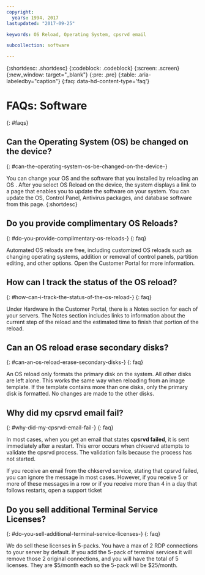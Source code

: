 ```yaml
---
copyright:
  years: 1994, 2017
lastupdated: "2017-09-25"

keywords: OS Reload, Operating System, cpsrvd email

subcollection: software

---
```


{:shortdesc: .shortdesc}
{:codeblock: .codeblock}
{:screen: .screen}
{:new_window: target="_blank"}
{:pre: .pre}
{:table: .aria-labeledby="caption"}
{:faq: data-hd-content-type='faq'}

# FAQs: Software
{: #faqs}

## Can the Operating System (OS) be changed on the device?
{: #can-the-operating-system-os-be-changed-on-the-device-}

You can change your OS and the software that you installed by reloading an OS <!--[OS Reload](perform-os-reload-device.html){:new_window}-->. After you select OS Reload on the device, the system displays a link to a page that enables you to update the software on your system. You can update the OS, Control Panel, Antivirus packages, and database software from this page.
{:shortdesc}

## Do you provide complimentary OS Reloads?
{: #do-you-provide-complimentary-os-reloads-}
{: faq}

Automated OS reloads are free, including customized OS reloads such as changing operating systems, addition or removal of control panels, partition editing, and other options. Open the Customer Portal for more information.

## How can I track the status of the OS reload?
{: #how-can-i-track-the-status-of-the-os-reload-}
{: faq}

Under Hardware in the Customer Portal, there is a Notes section for each of your servers. The Notes section includes links to information about the current step of the reload and the estimated time to finish that portion of the reload.

## Can an OS reload erase secondary disks?
{: #can-an-os-reload-erase-secondary-disks-}
{: faq}

An OS reload only formats the primary disk on the system. All other disks are left alone. This works the same way when reloading from an image template. If the template contains more than one disks, only the primary disk is formatted. No changes are made to the other disks.

## Why did my cpsrvd email fail?
{: #why-did-my-cpsrvd-email-fail-}
{: faq}

In most cases, when you get an email that states **cpsrvd failed**, it is sent immediately after a restart. This error occurs when chkservd attempts to validate the cpsrvd process. The validation fails because the process has not started.

If you receive an email from the chkservd service, stating that cpsrvd failed, you can ignore the message in most cases. However, if you receive 5 or more of these messages in a row or if you receive more than 4 in a day that follows restarts, open a support ticket

## Do you sell additional Terminal Service Licenses?
{: #do-you-sell-additional-terminal-service-licenses-}
{: faq}

We do sell these licenses in 5-packs.  You have a max of 2 RDP connections to your server by default.  If you add the 5-pack of terminal services it will remove those 2 original connections, and you will have the total of 5 licenses.  They are $5/month each so the 5-pack will be $25/month.
